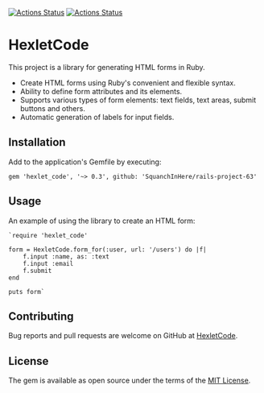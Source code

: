 [![Actions Status](https://github.com/SquanchInHere/rails-project-63/actions/workflows/hexlet-check.yml/badge.svg)](https://github.com/SquanchInHere/rails-project-63/actions)
[![Actions Status](https://github.com/SquanchInHere/rails-project-63/actions/workflows/ci.yml/badge.svg)](https://github.com/SquanchInHere/rails-project-63/actions)
# HexletCode

This project is a library for generating HTML forms in Ruby.

* Create HTML forms using Ruby's convenient and flexible syntax.
* Ability to define form attributes and its elements.
* Supports various types of form elements: text fields, text areas, submit buttons and others.
* Automatic generation of labels for input fields.

## Installation

Add to the application's Gemfile by executing:

    gem 'hexlet_code', '~> 0.3', github: 'SquanchInHere/rails-project-63'

## Usage
An example of using the library to create an HTML form:

    `require 'hexlet_code'

    form = HexletCode.form_for(:user, url: '/users') do |f|
        f.input :name, as: :text
        f.input :email
        f.submit
    end

    puts form`


## Contributing

Bug reports and pull requests are welcome on GitHub at [HexletCode](https://github.com/SquanchInHere/hexlet_code).

## License

The gem is available as open source under the terms of the [MIT License](https://opensource.org/licenses/MIT).
